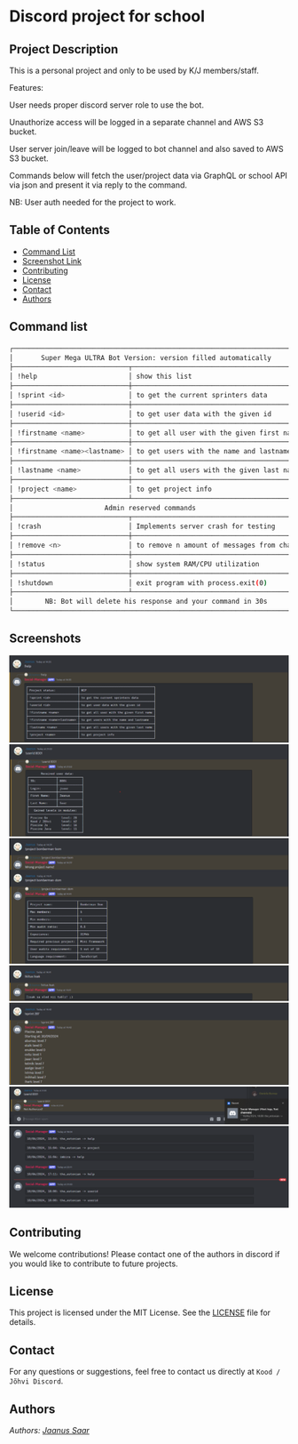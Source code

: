# Discord project for school

## Project Description

This is a personal project and only to be used by K/J members/staff.

Features:

User needs proper discord server role to use the bot.

Unauthorize access will be logged in a separate channel and AWS S3 bucket.

User server join/leave will be logged to bot channel and also saved to AWS S3 bucket.

Commands below will fetch the user/project data via GraphQL or school API via json and present it via reply to the command.

NB: User auth needed for the project to work.

## Table of Contents

- [Command List](#commandlist)
- [Screenshot Link](#screenshot)
- [Contributing](#contributing)
- [License](#license)
- [Contact](#contact)
- [Authors](#authors)

## Command list

```bash
┌───────────────────────────────────────────────────────────────────────────┐
│       Super Mega ULTRA Bot Version: version filled automatically          │
├─────────────────────────────┬─────────────────────────────────────────────┤
│ !help                       │ show this list                              │
├─────────────────────────────┼─────────────────────────────────────────────┤
│ !sprint <id>                │ to get the current sprinters data           │
├─────────────────────────────┼─────────────────────────────────────────────┤
│ !userid <id>                │ to get user data with the given id          │
├─────────────────────────────┼─────────────────────────────────────────────┤
│ !firstname <name>           │ to get all user with the given first name   │
├─────────────────────────────┼─────────────────────────────────────────────┤
│ !firstname <name><lastname> │ to get users with the name and lastname     │
├─────────────────────────────┼─────────────────────────────────────────────┤
│ !lastname <name>            │ to get all users with the given last name   │
├─────────────────────────────┼─────────────────────────────────────────────┤
│ !project <name>             │ to get project info                         │
├─────────────────────────────┴─────────────────────────────────────────────┤
│                       Admin reserved commands                             │
├─────────────────────────────┬─────────────────────────────────────────────┤
│ !crash                      │ Implements server crash for testing         │
├─────────────────────────────┼─────────────────────────────────────────────┤
│ !remove <n>                 │ to remove n amount of messages from channel │
├─────────────────────────────┼─────────────────────────────────────────────┤
│ !status                     │ show system RAM/CPU utilization             │
├─────────────────────────────┼─────────────────────────────────────────────┤
│ !shutdown                   │ exit program with process.exit(0)           │
├─────────────────────────────┴─────────────────────────────────────────────┤
│        NB: Bot will delete his response and your command in 30s           │
└───────────────────────────────────────────────────────────────────────────┘
```

## Screenshots

![Project Screenshot](images/1.png)
![Project Screenshot](images/2.png)
![Project Screenshot](images/3.png)
![Project Screenshot](images/4.png)
![Project Screenshot](images/5.png)
![Project Screenshot](images/6.png)
![Project Screenshot](images/7.png)

## Contributing

We welcome contributions! Please contact one of the authors in discord if you would like to contribute to future projects.

## License

This project is licensed under the MIT License. See the [LICENSE](https://opensource.org/license/mit) file for details.

## Contact

For any questions or suggestions, feel free to contact us directly at `Kood / Jõhvi Discord`.

## Authors

_Authors: [Jaanus Saar](https://01.kood.tech/git/jsaar)_
